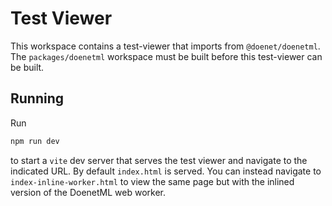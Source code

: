 # Test Viewer

This workspace contains a test-viewer that imports from `@doenet/doenetml`. The `packages/doenetml` workspace
must be built before this test-viewer can be built.

## Running

Run

```bash
npm run dev
```

to start a `vite` dev server that serves the test viewer and navigate to the indicated URL. By default
`index.html` is served. You can instead navigate to `index-inline-worker.html` to view the same page but
with the inlined version of the DoenetML web worker.
